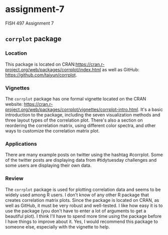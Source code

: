 # assignment-7
FISH 497 Assignment 7

## `corrplot` package

### Location
This package is located on CRAN:https://cran.r-project.org/web/packages/corrplot/index.html
as well as GitHub: https://github.com/taiyun/corrplot. 

### Vignettes
The `corrplot` package has one formal vignette located on the CRAN website: https://cran.r-project.org/web/packages/corrplot/vignettes/corrplot-intro.html. It's a basic introduction to the package, including the seven visualization methods and three layout types of the correlation plot. There's also a section on reordering the correlation matrix, using different color spectra, and other ways to customize the correlation matrix plot.

### Applications
There are many example posts on twitter using the hashtag #corrplot. Some of the twitter posts are displaying data from #tidytuesday challenges and some users are displaying their own data.

### Review
The `corrplot` package is used for plotting correlation data and seems to be widely used among R users. I don't know of any other R package that creates correlation matrix plots. Since the package is located on CRAN, as well as GitHub, it must be very robust and well-tested. I like how easy it is to use the package (you don't have to enter a lot of arguments to get a beautiful plot). I think I'll have to spend more time using the package before I have things to improve about it. Yes, I would recommend this package to someone else, especially with the vignette to help.
